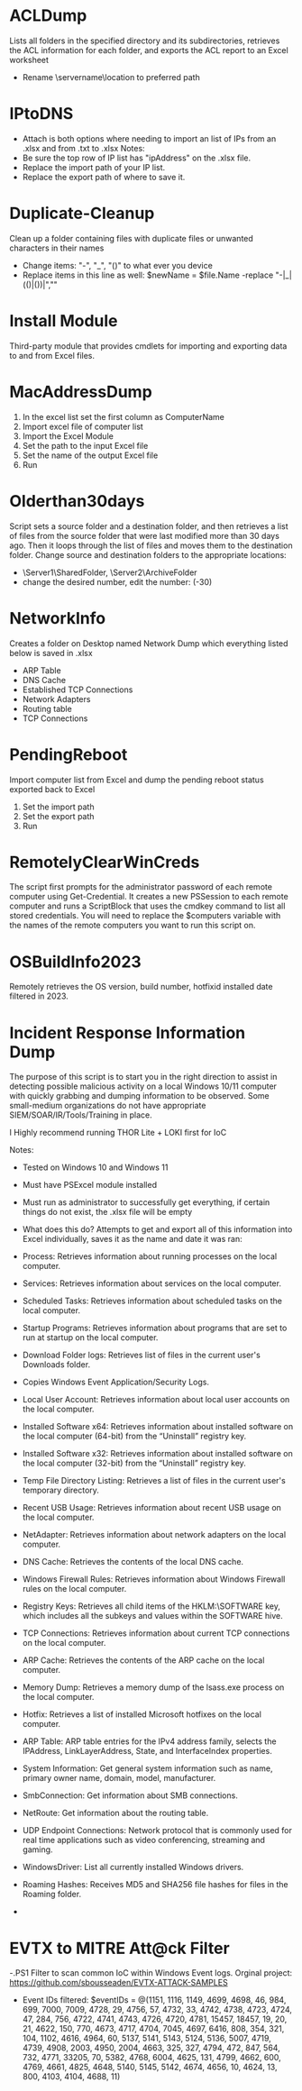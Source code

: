 # ACLDump
Lists all folders in the specified directory and its subdirectories, retrieves the ACL information for each folder, and exports the ACL report to an Excel worksheet 
- Rename \\servername\location to preferred path

# IPtoDNS
- Attach is both options where needing to import an list of IPs from an .xlsx and from .txt to .xlsx
 Notes:
- Be sure the top row of IP list has "ipAddress" on the .xlsx file.
- Replace the import path of your IP list.
- Replace the export path of where to save it.

# Duplicate-Cleanup
Clean up a folder containing files with duplicate files or unwanted characters in their names
- Change items: "-", "_", "()" to what ever you device
- Replace items in this line as well: $newName = $file.Name -replace "-|_|(\()|(\))|",""

# Install Module
Third-party module that provides cmdlets for importing and exporting data to and from Excel files.

# MacAddressDump
1) In the excel list set the first column as ComputerName
2) Import excel file of computer list
3) Import the Excel Module
4) Set the path to the input Excel file
5) Set the name of the output Excel file
6) Run

# Olderthan30days
Script sets a source folder and a destination folder, and then retrieves a list of files from the source folder that were last modified more than 30 days ago. Then it loops through the list of files and moves them to the destination folder.
Change source and destination folders to the appropriate locations:
- \\Server1\SharedFolder,   \\Server2\ArchiveFolder
-  change the desired number, edit the number: (-30)

# NetworkInfo
Creates a folder on Desktop named Network Dump which everything listed below is saved in .xlsx
* ARP Table
* DNS Cache
* Established TCP Connections
* Network Adapters
* Routing table
* TCP Connections

# PendingReboot
Import computer list from Excel and dump the pending reboot status exported back to Excel
1) Set the import path
2) Set the export path
3) Run

# RemotelyClearWinCreds
The script first prompts for the administrator password of each remote computer using Get-Credential. It creates a new PSSession to each remote computer and runs a ScriptBlock that uses the cmdkey command to list all stored credentials.
You will need to replace the $computers variable with the names of the remote computers you want to run this script on. 

# OSBuildInfo2023 
Remotely retrieves the OS version, build number, hotfixid installed date filtered in 2023.

# Incident Response Information Dump
The purpose of this script is to start you in the right direction to assist in detecting possible malicious activity on a local Windows 10/11 computer with quickly grabbing and dumping information to be observed. Some small-medium organizations do not have appropriate SIEM/SOAR/IR/Tools/Training in place.

I Highly recommend running THOR Lite + LOKI first for IoC

Notes:
- Tested on Windows 10 and Windows 11
- Must have PSExcel module installed
- Must run as administrator to successfully get everything, if certain things do not exist, the .xlsx file will be empty
- What does this do? Attempts to get and export all of this information into Excel individually, saves it as the name and date it was ran: 

-	Process: Retrieves information about running processes on the local computer.
-	Services: Retrieves information about services on the local computer.
-	Scheduled Tasks: Retrieves information about scheduled tasks on the local computer.
-	Startup Programs: Retrieves information about programs that are set to run at startup on the local computer.
-	Download Folder logs: Retrieves list of files in the current user's Downloads folder.
- Copies Windows Event Application/Security Logs.
-	Local User Account: Retrieves information about local user accounts on the local computer.
-	Installed Software x64: Retrieves information about installed software on the local computer (64-bit) from the “Uninstall” registry key. 
- Installed Software x32: Retrieves information about installed software on the local computer (32-bit) from the “Uninstall” registry key.
-	Temp File Directory Listing: Retrieves a list of files in the current user's temporary directory.
-	Recent USB Usage: Retrieves information about recent USB usage on the local computer.
-	NetAdapter: Retrieves information about network adapters on the local computer. 
-	DNS Cache: Retrieves the contents of the local DNS cache.
-	Windows Firewall Rules: Retrieves information about Windows Firewall rules on the local computer.
- Registry Keys: Retrieves all child items of the HKLM:\SOFTWARE key, which includes all the subkeys and values within the SOFTWARE hive.
-	TCP Connections: Retrieves information about current TCP connections on the local computer.
-	ARP Cache: Retrieves the contents of the ARP cache on the local computer.
-	Memory Dump: Retrieves a memory dump of the lsass.exe process on the local computer.
-	Hotfix: Retrieves a list of installed Microsoft hotfixes on the local computer.
-	ARP Table: ARP table entries for the IPv4 address family, selects the IPAddress, LinkLayerAddress, State, and InterfaceIndex properties. 
-	System Information: Get general system information such as name, primary owner name, domain, model, manufacturer.
-	SmbConnection: Get information about SMB connections.
-	NetRoute: Get information about the routing table.
- UDP Endpoint Connections: Network protocol that is commonly used for real time applications such as video conferencing, streaming and gaming.
- WindowsDriver: List all currently installed Windows drivers.
- Roaming Hashes: Receives MD5 and SHA256 file hashes for files in the Roaming folder.
- 
# EVTX to MITRE Att@ck Filter
-.PS1 Filter to scan common IoC within Windows Event logs. Orginal project: https://github.com/sbousseaden/EVTX-ATTACK-SAMPLES
- Event IDs filtered: $eventIDs = @(1151, 1116, 1149, 4699, 4698, 46, 984, 699, 7000, 7009, 4728, 29, 4756, 57, 4732, 33, 4742, 4738, 4723, 4724, 47, 284, 756, 4722, 4741, 4743, 4726, 4720, 4781, 15457, 18457, 19, 20, 21, 4622, 150, 770, 4673, 4717, 4704, 7045, 4697, 6416, 808, 354, 321, 104, 1102, 4616, 4964, 60, 5137, 5141, 5143, 5124, 5136, 5007, 4719, 4739, 4908, 2003, 4950, 2004, 4663, 325, 327, 4794, 472, 847, 564, 732, 4771, 33205, 70, 5382, 4768, 6004, 4625, 131, 4799, 4662, 600, 4769, 4661, 4825, 4648, 5140, 5145, 5142, 4674, 4656, 10, 4624, 13, 800, 4103, 4104, 4688, 11)



